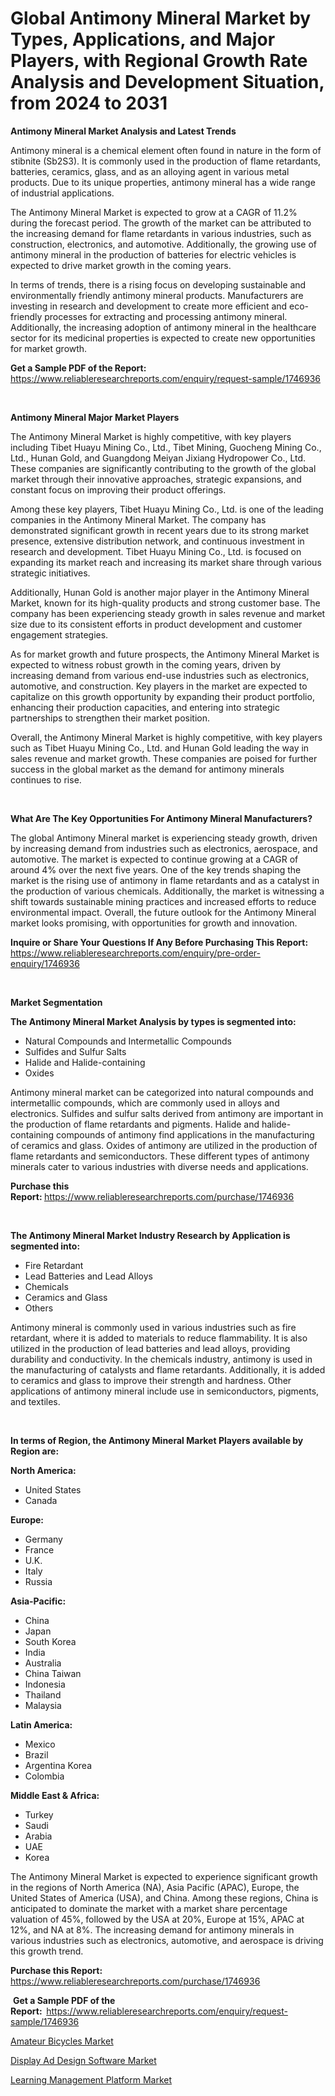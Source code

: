 <p><h1>Global Antimony Mineral Market by Types, Applications, and Major Players, with Regional Growth Rate Analysis and Development Situation, from 2024 to 2031</h1></p><p><strong>Antimony Mineral Market Analysis and Latest Trends</strong></p>
<p><p>Antimony mineral is a chemical element often found in nature in the form of stibnite (Sb2S3). It is commonly used in the production of flame retardants, batteries, ceramics, glass, and as an alloying agent in various metal products. Due to its unique properties, antimony mineral has a wide range of industrial applications.</p><p>The Antimony Mineral Market is expected to grow at a CAGR of 11.2% during the forecast period. The growth of the market can be attributed to the increasing demand for flame retardants in various industries, such as construction, electronics, and automotive. Additionally, the growing use of antimony mineral in the production of batteries for electric vehicles is expected to drive market growth in the coming years.</p><p>In terms of trends, there is a rising focus on developing sustainable and environmentally friendly antimony mineral products. Manufacturers are investing in research and development to create more efficient and eco-friendly processes for extracting and processing antimony mineral. Additionally, the increasing adoption of antimony mineral in the healthcare sector for its medicinal properties is expected to create new opportunities for market growth.</p></p>
<p><strong>Get a Sample PDF of the Report:&nbsp;</strong> <a href="https://www.reliableresearchreports.com/enquiry/request-sample/1746936">https://www.reliableresearchreports.com/enquiry/request-sample/1746936</a></p>
<p>&nbsp;</p>
<p><strong>Antimony Mineral Major Market Players</strong></p>
<p><p>The Antimony Mineral Market is highly competitive, with key players including Tibet Huayu Mining Co., Ltd., Tibet Mining, Guocheng Mining Co., Ltd., Hunan Gold, and Guangdong Meiyan Jixiang Hydropower Co., Ltd. These companies are significantly contributing to the growth of the global market through their innovative approaches, strategic expansions, and constant focus on improving their product offerings.</p><p>Among these key players, Tibet Huayu Mining Co., Ltd. is one of the leading companies in the Antimony Mineral Market. The company has demonstrated significant growth in recent years due to its strong market presence, extensive distribution network, and continuous investment in research and development. Tibet Huayu Mining Co., Ltd. is focused on expanding its market reach and increasing its market share through various strategic initiatives.</p><p>Additionally, Hunan Gold is another major player in the Antimony Mineral Market, known for its high-quality products and strong customer base. The company has been experiencing steady growth in sales revenue and market size due to its consistent efforts in product development and customer engagement strategies.</p><p>As for market growth and future prospects, the Antimony Mineral Market is expected to witness robust growth in the coming years, driven by increasing demand from various end-use industries such as electronics, automotive, and construction. Key players in the market are expected to capitalize on this growth opportunity by expanding their product portfolio, enhancing their production capacities, and entering into strategic partnerships to strengthen their market position.</p><p>Overall, the Antimony Mineral Market is highly competitive, with key players such as Tibet Huayu Mining Co., Ltd. and Hunan Gold leading the way in sales revenue and market growth. These companies are poised for further success in the global market as the demand for antimony minerals continues to rise.</p></p>
<p>&nbsp;</p>
<p><strong>What Are The Key Opportunities For Antimony Mineral Manufacturers?</strong></p>
<p><p>The global Antimony Mineral market is experiencing steady growth, driven by increasing demand from industries such as electronics, aerospace, and automotive. The market is expected to continue growing at a CAGR of around 4% over the next five years. One of the key trends shaping the market is the rising use of antimony in flame retardants and as a catalyst in the production of various chemicals. Additionally, the market is witnessing a shift towards sustainable mining practices and increased efforts to reduce environmental impact. Overall, the future outlook for the Antimony Mineral market looks promising, with opportunities for growth and innovation.</p></p>
<p><strong>Inquire or Share Your Questions If Any Before Purchasing This Report:</strong> <a href="https://www.reliableresearchreports.com/enquiry/pre-order-enquiry/1746936">https://www.reliableresearchreports.com/enquiry/pre-order-enquiry/1746936</a></p>
<p>&nbsp;</p>
<p><strong>Market Segmentation</strong></p>
<p><strong>The Antimony Mineral Market Analysis by types is segmented into:</strong></p>
<p><ul><li>Natural Compounds and Intermetallic Compounds</li><li>Sulfides and Sulfur Salts</li><li>Halide and Halide-containing</li><li>Oxides</li></ul></p>
<p><p>Antimony mineral market can be categorized into natural compounds and intermetallic compounds, which are commonly used in alloys and electronics. Sulfides and sulfur salts derived from antimony are important in the production of flame retardants and pigments. Halide and halide-containing compounds of antimony find applications in the manufacturing of ceramics and glass. Oxides of antimony are utilized in the production of flame retardants and semiconductors. These different types of antimony minerals cater to various industries with diverse needs and applications.</p></p>
<p><strong>Purchase this Report:&nbsp;</strong><a href="https://www.reliableresearchreports.com/purchase/1746936">https://www.reliableresearchreports.com/purchase/1746936</a></p>
<p>&nbsp;</p>
<p><strong>The Antimony Mineral Market Industry Research by Application is segmented into:</strong></p>
<p><ul><li>Fire Retardant</li><li>Lead Batteries and Lead Alloys</li><li>Chemicals</li><li>Ceramics and Glass</li><li>Others</li></ul></p>
<p><p>Antimony mineral is commonly used in various industries such as fire retardant, where it is added to materials to reduce flammability. It is also utilized in the production of lead batteries and lead alloys, providing durability and conductivity. In the chemicals industry, antimony is used in the manufacturing of catalysts and flame retardants. Additionally, it is added to ceramics and glass to improve their strength and hardness. Other applications of antimony mineral include use in semiconductors, pigments, and textiles.</p></p>
<p>&nbsp;</p>
<p><strong>In terms of Region, the Antimony Mineral Market Players available by Region are:</strong></p>
<p>
    <p> <strong> North America: </strong>
        <ul>
            <li>United States</li>
            <li>Canada</li>
        </ul>
        </p> 
    <p> <strong> Europe: </strong>
        <ul>
            <li>Germany</li>
            <li>France</li>
            <li>U.K.</li>
            <li>Italy</li>
            <li>Russia</li>
        </ul>
        </p> 
    <p> <strong> Asia-Pacific: </strong>
        <ul>
            <li>China</li>
            <li>Japan</li>
            <li>South Korea</li>
            <li>India</li>
            <li>Australia</li>
            <li>China Taiwan</li>
            <li>Indonesia</li>
            <li>Thailand</li>
            <li>Malaysia</li>
        </ul>
        </p> 
    <p> <strong> Latin America: </strong>
        <ul>
            <li>Mexico</li>
            <li>Brazil</li>
            <li>Argentina Korea</li>
            <li>Colombia</li>
        </ul>
        </p> 
    <p> <strong> Middle East & Africa: </strong>
        <ul>
            <li>Turkey</li>
            <li>Saudi</li>
            <li>Arabia</li>
            <li>UAE</li>
            <li>Korea</li>
        </ul>
    </p>
    </p>
<p><p>The Antimony Mineral Market is expected to experience significant growth in the regions of North America (NA), Asia Pacific (APAC), Europe, the United States of America (USA), and China. Among these regions, China is anticipated to dominate the market with a market share percentage valuation of 45%, followed by the USA at 20%, Europe at 15%, APAC at 12%, and NA at 8%. The increasing demand for antimony minerals in various industries such as electronics, automotive, and aerospace is driving this growth trend.</p></p>
<p><strong>Purchase this Report: </strong><a href="https://www.reliableresearchreports.com/purchase/1746936">https://www.reliableresearchreports.com/purchase/1746936</a></p>
<p>&nbsp;<strong>Get a Sample PDF of the Report:&nbsp;&nbsp;</strong><a href="https://www.reliableresearchreports.com/enquiry/request-sample/1746936">https://www.reliableresearchreports.com/enquiry/request-sample/1746936</a></p>
<p><strong></strong></p>
<p><p><a href="https://view.publitas.com/reportprime-1/amateur-bicycles-market-research-report-forecasted-for-period-from-2023-2030-by-market-type-market-application-and-region/">Amateur Bicycles Market</a></p><p><a href="https://view.publitas.com/reportprime-1/global-display-ad-design-software-market-by-types-applications-and-major-players-with-regional-growth-rate-analysis-and-development-situation-from-2023-to-2030/">Display Ad Design Software Market</a></p><p><a href="https://view.publitas.com/reportprime-1/learning-management-platform-market-furnish-information-about-market-size-market-share-market-dynamics-and-projections-spanning-from-2023-to-2030/">Learning Management Platform Market</a></p></p>